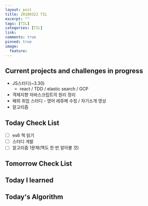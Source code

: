 ```yaml
---
layout: post
title: 20180322 TIL
excerpt: ""
tags: [TIL]
categories: [TIL]
link:
comments: true
pinned: true
image:
  feature:
---
```


## Current projects and challenges in progress

- JS스터디(~3.30)
  - react / TDD / elastic search / GCP 
- 객체지향 자바스크립트의 원리 정리
- 해외 취업 스터디 - 영어 레쥬메 수정 / 자기소개 영상
- 알고리즘

## Today Check List

- [ ] es6 책 읽기
- [ ] 스터디 개발
- [ ] 알고리즘 1문제(책도 한 번 알아볼 것)

## Tomorrow Check List



## Today I learned



## Today's Algorithm

